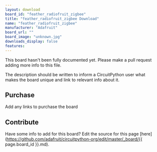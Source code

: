 ```yaml
---
layout: download
board_id: "feather_radiofruit_zigbee"
title: "feather_radiofruit_zigbee Download"
name: "feather_radiofruit_zigbee"
manufacturer: "Adafruit"
board_url: ""
board_image: "unknown.jpg"
downloads_display: false
features:
---
```


This board hasn't been fully documented yet. Please make a pull request adding more info to this file.

The description should be written to inform a CircuitPython user what makes the board unique and link to relevant info about it.

## Purchase
Add any links to purchase the board

## Contribute

Have some info to add for this board? Edit the source for this page [here](https://github.com/adafruit/circuitpython-org/edit/master/_board/{{ page.board_id }}.md).

